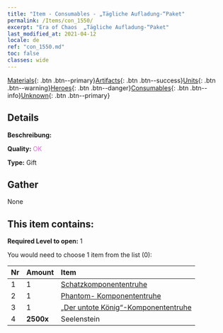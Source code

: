 ```yaml
---
title: "Item - Consumables - „Tägliche Aufladung-“Paket"
permalink: /Items/con_1550/
excerpt: "Era of Chaos  „Tägliche Aufladung-“Paket"
last_modified_at: 2021-04-12
locale: de
ref: "con_1550.md"
toc: false
classes: wide
---
```

 [Materials](/de/Items/){: .btn .btn--primary}[Artifacts](/de/Items/Artifacts/){: .btn .btn--success}[Units](/de/Items/Units/){: .btn .btn--warning}[Heroes](/de/Items/Heroes/){: .btn .btn--danger}[Consumables](/de/Items/Consumables/){: .btn .btn--info}[Unknown](/de/Items/Unknown/){: .btn .btn--primary}

## Details
 **Beschreibung:** 

 **Quality:** <span style="color: #DA70D6">OK</span>

 **Type:** Gift

## Gather

  None

## This item contains:

 **Required Level to open:** 1

 You would need to choose 1 item from the list (0):

  | Nr | Amount |     Item    |
  |:---|:-------|:------------|
  | 1 | 1 | [Schatzkomponententruhe](/de/Items/con_1383/) | 
  | 2 | 1 | [Phantom- Komponententruhe](/de/Items/con_1339/) | 
  | 3 | 1 | [„Der untote König“-Komponententruhe](/de/Items/con_1340/) | 
  | 4 |  **2500x** | Seelenstein  |  | 
